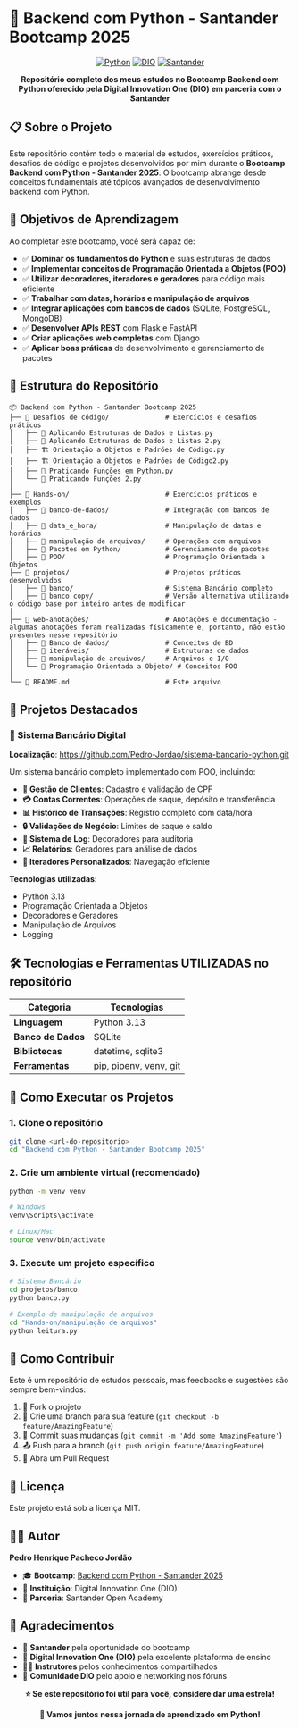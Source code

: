 # 🐍 Backend com Python - Santander Bootcamp 2025

<div align="center">
  
[![Python](https://img.shields.io/badge/Python-3.11+-3776AB?style=for-the-badge&logo=python&logoColor=white)](https://python.org)
[![DIO](https://img.shields.io/badge/DIO-Bootcamp-FF6B35?style=for-the-badge)](https://web.dio.me/home)
[![Santander](https://img.shields.io/badge/Santander-Open%20Academy-EC0000?style=for-the-badge)](https://www.santander.com.br/)

**Repositório completo dos meus estudos no Bootcamp Backend com Python oferecido pela Digital Innovation One (DIO) em parceria com o Santander**

</div>

## 📋 Sobre o Projeto

Este repositório contém todo o material de estudos, exercícios práticos, desafios de código e projetos desenvolvidos por mim durante o **Bootcamp Backend com Python - Santander 2025**. O bootcamp abrange desde conceitos fundamentais até tópicos avançados de desenvolvimento backend com Python.

## 🎯 Objetivos de Aprendizagem

Ao completar este bootcamp, você será capaz de:

- ✅ **Dominar os fundamentos do Python** e suas estruturas de dados
- ✅ **Implementar conceitos de Programação Orientada a Objetos (POO)**
- ✅ **Utilizar decoradores, iteradores e geradores** para código mais eficiente
- ✅ **Trabalhar com datas, horários e manipulação de arquivos**
- ✅ **Integrar aplicações com bancos de dados** (SQLite, PostgreSQL, MongoDB)
- ✅ **Desenvolver APIs REST** com Flask e FastAPI
- ✅ **Criar aplicações web completas** com Django
- ✅ **Aplicar boas práticas** de desenvolvimento e gerenciamento de pacotes

## 📁 Estrutura do Repositório

```
📦 Backend com Python - Santander Bootcamp 2025
├── 📂 Desafios de código/              # Exercícios e desafios práticos
│   ├── 🐍 Aplicando Estruturas de Dados e Listas.py
│   ├── 🐍 Aplicando Estruturas de Dados e Listas 2.py
│   ├── 🏗️ Orientação a Objetos e Padrões de Código.py
│   ├── 🏗️ Orientação a Objetos e Padrões de Código2.py
│   ├── 🔧 Praticando Funções em Python.py
│   └── 🔧 Praticando Funções 2.py
│
├── 📂 Hands-on/                        # Exercícios práticos e exemplos
│   ├── 📂 banco-de-dados/              # Integração com bancos de dados
│   ├── 📂 data_e_hora/                 # Manipulação de datas e horários
│   ├── 📂 manipulação de arquivos/     # Operações com arquivos
│   ├── 📂 Pacotes em Python/           # Gerenciamento de pacotes
│   ├── 📂 POO/                         # Programação Orientada a Objetos
├── 📂 projetos/                        # Projetos práticos desenvolvidos
│   ├── 📂 banco/                       # Sistema Bancário completo
│   ├── 📂 banco copy/                  # Versão alternativa utilizando o código base por inteiro antes de modificar
│
├── 📂 web-anotações/                   # Anotações e documentação - algumas anotações foram realizadas físicamente e, portanto, não estão presentes nesse repositório
│   ├── 📂 Banco de dados/              # Conceitos de BD
│   ├── 📂 iteráveis/                   # Estruturas de dados
│   ├── 📂 manipulação de arquivos/     # Arquivos e I/O
│   └── 📂 Programação Orientada a Objeto/ # Conceitos POO
│
└── 📄 README.md                        # Este arquivo
```

## 🚀 Projetos Destacados

### 🏦 Sistema Bancário Digital

**Localização**: https://github.com/Pedro-Jordao/sistema-bancario-python.git

Um sistema bancário completo implementado com POO, incluindo:

- **👥 Gestão de Clientes**: Cadastro e validação de CPF
- **💳 Contas Correntes**: Operações de saque, depósito e transferência
- **📊 Histórico de Transações**: Registro completo com data/hora
- **🔒 Validações de Negócio**: Limites de saque e saldo
- **📝 Sistema de Log**: Decoradores para auditoria
- **📈 Relatórios**: Geradores para análise de dados
- **🔄 Iteradores Personalizados**: Navegação eficiente

**Tecnologias utilizadas:**
- Python 3.13
- Programação Orientada a Objetos
- Decoradores e Geradores
- Manipulação de Arquivos
- Logging


## 🛠️ Tecnologias e Ferramentas UTILIZADAS no repositório

<div align="center">

| Categoria | Tecnologias |
|-----------|-------------|
| **Linguagem** | Python 3.13 |
| **Banco de Dados** | SQLite |
| **Bibliotecas** | datetime, sqlite3 |
| **Ferramentas** | pip, pipenv, venv, git |

</div>

## 🚀 Como Executar os Projetos

### 1. Clone o repositório
```bash
git clone <url-do-repositorio>
cd "Backend com Python - Santander Bootcamp 2025"
```

### 2. Crie um ambiente virtual (recomendado)
```bash
python -m venv venv

# Windows
venv\Scripts\activate

# Linux/Mac
source venv/bin/activate
```

### 3. Execute um projeto específico
```bash
# Sistema Bancário
cd projetos/banco
python banco.py

# Exemplo de manipulação de arquivos
cd "Hands-on/manipulação de arquivos"
python leitura.py
```

## 🤝 Como Contribuir

Este é um repositório de estudos pessoais, mas feedbacks e sugestões são sempre bem-vindos:

1. 🍴 Fork o projeto
2. 🌟 Crie uma branch para sua feature (`git checkout -b feature/AmazingFeature`)
3. 💾 Commit suas mudanças (`git commit -m 'Add some AmazingFeature'`)
4. 📤 Push para a branch (`git push origin feature/AmazingFeature`)
5. 🔄 Abra um Pull Request

## 📄 Licença

Este projeto está sob a licença MIT.
## 👨‍💻 Autor

**Pedro Henrique Pacheco Jordão**

- 🎓 **Bootcamp**: [Backend com Python - Santander 2025](https://web.dio.me/)
- 🏢 **Instituição**: Digital Innovation One (DIO)
- 🤝 **Parceria**: Santander Open Academy

## 🙏 Agradecimentos

- 💼 **Santander** pela oportunidade do bootcamp
- 🎯 **Digital Innovation One (DIO)** pela excelente plataforma de ensino
- 👨‍🏫 **Instrutores** pelos conhecimentos compartilhados
- 👥 **Comunidade DIO** pelo apoio e networking nos fóruns

<div align="center">

**⭐ Se este repositório foi útil para você, considere dar uma estrela!**

**🚀 Vamos juntos nessa jornada de aprendizado em Python!**

</div>
